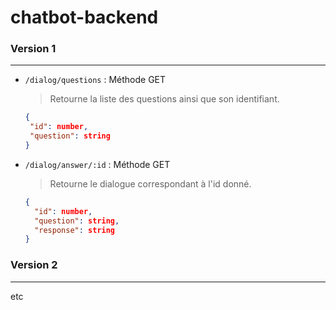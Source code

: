 # chatbot-backend


### Version 1

---

- `/dialog/questions` : Méthode GET

    > Retourne la liste des questions ainsi que son identifiant.
   ```json
   {
    "id": number,
    "question": string
  }
  ```

- `/dialog/answer/:id` : Méthode GET

    > Retourne le dialogue correspondant à l'id donné.
    ```json
    {
      "id": number,
      "question": string,
      "response": string
    }
  ```


### Version 2

--- 

etc